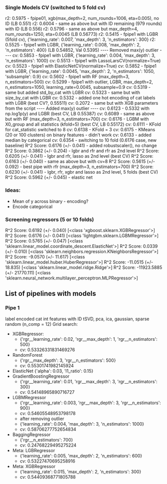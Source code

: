 ### Single Models CV (switched to 5 fold cv)
r2: 0.5975 - fpipe01, xgb(max_depth=2, num_rounds=1006, eta=0.005), no ID (LB 0.551)
r2: 0.6004 - same as above but with ID remaining (979 rounds) with ID (LB 0.556)
r2: 0.5796 - same as above but max_depth=4, num_rounds=1250, eta=0.0045 (LB 0.56773)
r2: 0.5415 - fpipe1 with LGBR (5fold cv), {'learning_rate': 0.007, 'max_depth': 3, 'n_estimators': 300}
r2: 0.5525 - fpipe1 with LGBR, {'learning_rate': 0.008, 'max_depth': 2, 'n_estimators': 400} (LB 0.54852, Val 0.5395)
---- Removed max(y) outlier ----
cv: 0.5853 - fpipe1 with LGBR, {'learning_rate': 0.004, 'max_depth': 3, 'n_estimators': 1000}
cv: 0.5513 - fpipe1 with LassoLarsCV(normalize=True)
cv: 0.5523 - fpipe1 with ElasticNetCV(normalize=True)
cv: 0.5852 - fpipe1 with LGBR, {'learning_rate': 0.0045, 'max_depth': 2, 'n_estimators': 1050, 'subsample': 0.9}
cv: 0.5602 - fpipe1 with RF (max_depth=3, n_estimators=500)
cv: 0.5299 - fpipe1 with outlier, LGBR, max_depth=2, n_estimators=1050, learning_rate=0.0045, subsample=0.9
cv: 0.5319 - same but added std_by_cat with LGBR
cv: 0.5323 - same but with size_by_cat with LGBR
cv: 0.5332 - added one hot encoding of cat labels with LGBR (best CV?, 0.55511)
cv: 0.2072 - same but with XGB parameters from the script
---- Added max(y) outlier ----
cv: 0.6123 - 0.5332 with np.log1p(y) and LGBR (best CV, LB 0.55387)
cv: 0.6089 - same as above but with RF (max_depth=3, n_estimators=700)
cv: 0.6176 - LGBM with X0_group and all statistics (kfold=5) (best CV, LB 0.55172)
cv: 0.6111 - KFold for cat_statistic switched to 8
cv: 0.6138 - KFold = 3
cv: 0.6175 - KMeans (20 or 100 clusters) on binary features - didn't work
cv: 0.6133 - added median by categorical
cv: 0.6354 - switching to 10 fold (0.6176 case, new baseline)
R^2 Score: 0.6176 (+/- 0.041) - added robustscaler(), no change
R^2 Score: 0.3862 (+/- 0.204) - lgbr and rfr and rfr as 2nd level
R^2 Score: 0.6205 (+/- 0.041) - lgbr and rfr, lasso as 2nd level (best CV)
R^2 Score: 0.6163 (+/- 0.040) - same as above but with cv=8
R^2 Score: 0.5615 (+/- 0.092) - best pipe with rfr (max_depth=3, n_estimators=700)
R^2 Score: 0.6230 (+/- 0.041) - lgbr, rfr, xgbr and lasso as 2nd level, 5 folds (best CV)
R^2 Score: 0.5962 (+/- 0.045) - elastic net

### Ideas:
- Mean of y across binary - encoding?
- Encode categorical

### Screening regressors (5 or 10 folds)
R^2 Score: 0.6192 (+/- 0.040) [<class 'xgboost.sklearn.XGBRegressor'>]
R^2 Score: 0.6176 (+/- 0.041) [<class 'lightgbm.sklearn.LGBMRegressor'>]
R^2 Score: 0.5765 (+/- 0.047) [<class 'sklearn.linear_model.coordinate_descent.ElasticNet'>]
R^2 Score: 0.0339 (+/- 0.010) [<class 'sklearn.neighbors.regression.KNeighborsRegressor'>]
R^2 Score: -9.0570 (+/- 11.617) [<class 'sklearn.linear_model.huber.HuberRegressor'>]
R^2 Score: -11.0515 (+/- 18.835) [<class 'sklearn.linear_model.ridge.Ridge'>]
R^2 Score: -11923.5885 (+/- 21770.111) [<class 'sklearn.neural_network.multilayer_perceptron.MLPRegressor'>]

## List of pipelines with models
### Pipe 1
label encoded cat
int features with ID
tSVD, pca, ica, gaussian, sparse random (n_comp = 12)
Grid search:
- XGBRegressor:
	- {'rgr__learning_rate': 0.02, 'rgr__max_depth': 1, 'rgr__n_estimators': 500}
	- cv: 0.53326331831469276
- RandomForest
	- {'rgr__max_depth': 3, 'rgr__n_estimators': 500}
	- cv: 0.55301741982145924
- ElasticNet {'alpha': 0.03, 'l1_ratio': 0.15}
- GradientBoostingRegressor
	- {'rgr__learning_rate': 0.01, 'rgr__max_depth': 3, 'rgr__n_estimators': 300}
	- cv: 0.54148965890716727
- LGBMRegressor
	- {'rgr__learning_rate': 0.003, 'rgr__max_depth': 3, 'rgr__n_estimators': 900}
	- сv: 0.54605548953798178
	- after removing outlier
	- {'learning_rate': 0.004, 'max_depth': 3, 'n_estimators': 1000}
	- cv: 0.58706277752654834
- BaggingRegressor
	- {'rgr__n_estimators': 700}
	- cv: 0.24768229495275224
- Meta: LGBRegressor
	- {'learning_rate': 0.005, 'max_depth': 2, 'n_estimators': 600}
	- cv: 0.53227470695258916
- Meta: XGBRegressor
	- {'learning_rate': 0.015, 'max_depth': 2, 'n_estimators': 300}
	- cv: 0.54409368771805788
